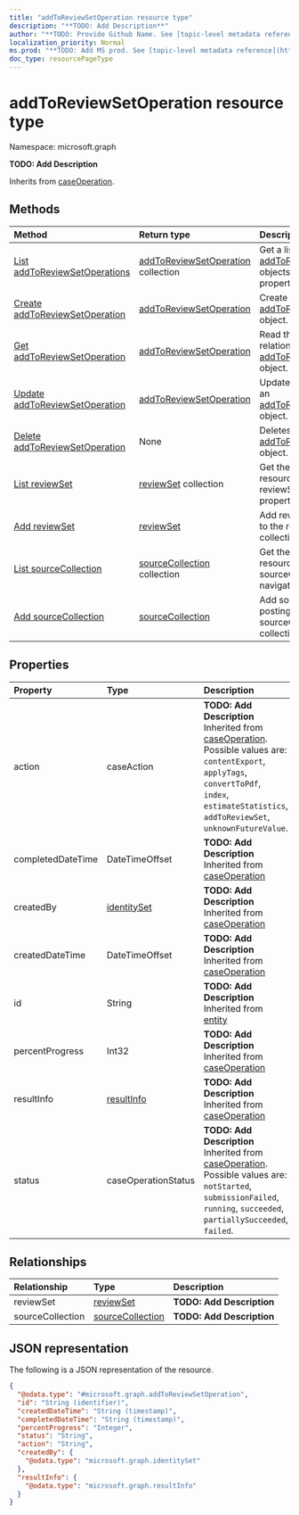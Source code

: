 ```yaml
---
title: "addToReviewSetOperation resource type"
description: "**TODO: Add Description**"
author: "**TODO: Provide Github Name. See [topic-level metadata reference](https://msgo.azurewebsites.net/add/document/guidelines/metadata.html#topic-level-metadata)**"
localization_priority: Normal
ms.prod: "**TODO: Add MS prod. See [topic-level metadata reference](https://msgo.azurewebsites.net/add/document/guidelines/metadata.html#topic-level-metadata)**"
doc_type: resourcePageType
---
```


# addToReviewSetOperation resource type

Namespace: microsoft.graph

**TODO: Add Description**


Inherits from [caseOperation](../resources/caseoperation.md).

## Methods
|Method|Return type|Description|
|:---|:---|:---|
|[List addToReviewSetOperations](../api/addtoreviewsetoperation-list.md)|[addToReviewSetOperation](../resources/addtoreviewsetoperation.md) collection|Get a list of the [addToReviewSetOperation](../resources/addtoreviewsetoperation.md) objects and their properties.|
|[Create addToReviewSetOperation](../api/addtoreviewsetoperation-create.md)|[addToReviewSetOperation](../resources/addtoreviewsetoperation.md)|Create a new [addToReviewSetOperation](../resources/addtoreviewsetoperation.md) object.|
|[Get addToReviewSetOperation](../api/addtoreviewsetoperation-get.md)|[addToReviewSetOperation](../resources/addtoreviewsetoperation.md)|Read the properties and relationships of an [addToReviewSetOperation](../resources/addtoreviewsetoperation.md) object.|
|[Update addToReviewSetOperation](../api/addtoreviewsetoperation-update.md)|[addToReviewSetOperation](../resources/addtoreviewsetoperation.md)|Update the properties of an [addToReviewSetOperation](../resources/addtoreviewsetoperation.md) object.|
|[Delete addToReviewSetOperation](../api/addtoreviewsetoperation-delete.md)|None|Deletes an [addToReviewSetOperation](../resources/addtoreviewsetoperation.md) object.|
|[List reviewSet](../api/addtoreviewsetoperation-list-reviewset.md)|[reviewSet](../resources/reviewset.md) collection|Get the reviewSet resources from the reviewSet navigation property.|
|[Add reviewSet](../api/addtoreviewsetoperation-post-reviewset.md)|[reviewSet](../resources/reviewset.md)|Add reviewSet by posting to the reviewSet collection.|
|[List sourceCollection](../api/addtoreviewsetoperation-list-sourcecollection.md)|[sourceCollection](../resources/sourcecollection.md) collection|Get the sourceCollection resources from the sourceCollection navigation property.|
|[Add sourceCollection](../api/addtoreviewsetoperation-post-sourcecollection.md)|[sourceCollection](../resources/sourcecollection.md)|Add sourceCollection by posting to the sourceCollection collection.|

## Properties
|Property|Type|Description|
|:---|:---|:---|
|action|caseAction|**TODO: Add Description** Inherited from [caseOperation](../resources/caseoperation.md). Possible values are: `contentExport`, `applyTags`, `convertToPdf`, `index`, `estimateStatistics`, `addToReviewSet`, `unknownFutureValue`.|
|completedDateTime|DateTimeOffset|**TODO: Add Description** Inherited from [caseOperation](../resources/caseoperation.md)|
|createdBy|[identitySet](../resources/identityset.md)|**TODO: Add Description** Inherited from [caseOperation](../resources/caseoperation.md)|
|createdDateTime|DateTimeOffset|**TODO: Add Description** Inherited from [caseOperation](../resources/caseoperation.md)|
|id|String|**TODO: Add Description** Inherited from [entity](../resources/entity.md)|
|percentProgress|Int32|**TODO: Add Description** Inherited from [caseOperation](../resources/caseoperation.md)|
|resultInfo|[resultInfo](../resources/resultinfo.md)|**TODO: Add Description** Inherited from [caseOperation](../resources/caseoperation.md)|
|status|caseOperationStatus|**TODO: Add Description** Inherited from [caseOperation](../resources/caseoperation.md). Possible values are: `notStarted`, `submissionFailed`, `running`, `succeeded`, `partiallySucceeded`, `failed`.|

## Relationships
|Relationship|Type|Description|
|:---|:---|:---|
|reviewSet|[reviewSet](../resources/reviewset.md)|**TODO: Add Description**|
|sourceCollection|[sourceCollection](../resources/sourcecollection.md)|**TODO: Add Description**|

## JSON representation
The following is a JSON representation of the resource.
<!-- {
  "blockType": "resource",
  "keyProperty": "id",
  "@odata.type": "microsoft.graph.addToReviewSetOperation",
  "baseType": "microsoft.graph.caseOperation",
  "openType": false
}
-->
``` json
{
  "@odata.type": "#microsoft.graph.addToReviewSetOperation",
  "id": "String (identifier)",
  "createdDateTime": "String (timestamp)",
  "completedDateTime": "String (timestamp)",
  "percentProgress": "Integer",
  "status": "String",
  "action": "String",
  "createdBy": {
    "@odata.type": "microsoft.graph.identitySet"
  },
  "resultInfo": {
    "@odata.type": "microsoft.graph.resultInfo"
  }
}
```

